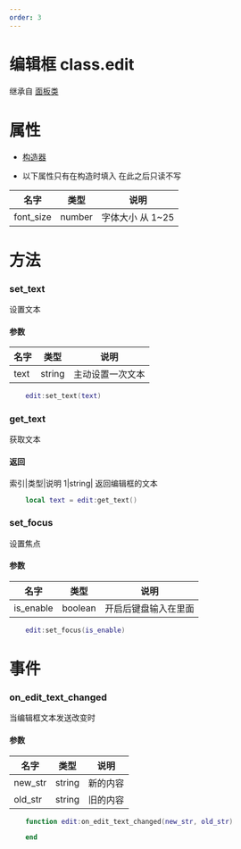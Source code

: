 ```yaml
---
order: 3
---
```


# 编辑框 class.edit

继承自 [面板类](/Script/界面/面板.md)

# 属性

- [构造器](/Script/界面/构造器.md)

- 以下属性只有在构造时填入 在此之后只读不写

| 名字      | 类型   | 说明             |
| --------- | ------ | ---------------- |
| font_size | number | 字体大小 从 1~25 |

# 方法

### set_text

设置文本

#### 参数

| 名字 | 类型   | 说明             |
| ---- | ------ | ---------------- |
| text | string | 主动设置一次文本 |

```lua
    edit:set_text(text)
```

### get_text

获取文本

#### 返回

索引|类型|说明
1|string| 返回编辑框的文本

```lua
    local text = edit:get_text()
```

### set_focus

设置焦点

#### 参数

| 名字      | 类型    | 说明                 |
| --------- | ------- | -------------------- |
| is_enable | boolean | 开启后键盘输入在里面 |

```lua
    edit:set_focus(is_enable)
```

# 事件

### on_edit_text_changed

当编辑框文本发送改变时

#### 参数

| 名字    | 类型   | 说明     |
| ------- | ------ | -------- |
| new_str | string | 新的内容 |
| old_str | string | 旧的内容 |

```lua
    function edit:on_edit_text_changed(new_str, old_str)

    end
```

